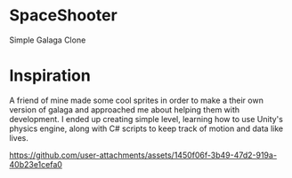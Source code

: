 # SpaceShooter
 Simple Galaga Clone
# Inspiration
A friend of mine made some cool sprites in order to make a their own version of galaga and approached me about helping them with development. I ended up creating simple level, learning how to use Unity's physics engine, along with C# scripts to keep track of motion and data like lives. 

https://github.com/user-attachments/assets/1450f06f-3b49-47d2-919a-40b23e1cefa0

